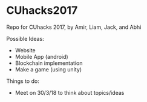 # CUhacks2017
Repo for CUhacks 2017, by Amir, Liam, Jack, and Abhi


Possible Ideas:
- Website
- Mobile App (android)
- Blockchain implementation 
- Make a game (using unity)

Things to do:
- Meet on 30/3/18 to think about topics/ideas
